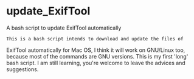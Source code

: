 # update_ExifTool
A bash script to update ExifTool automatically

    This is a bash script intends to download and update the files of 
ExifTool automatically for Mac OS, I think it will work on GNU/Linux too,
because most of the commands are GNU versions.
    This is my first 'long' bash script. I am still learning, you're 
welcome to leave the advices and suggestions.
